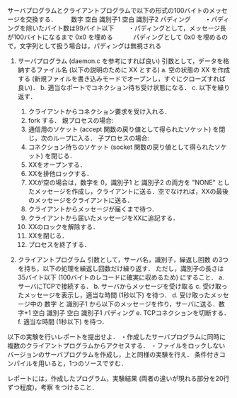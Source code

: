 サーバプログラムとクライアントプログラムで以下の形式の100バイトのメッセージを交換する．
　　数字 空白 識別子1 空白 識別子2 パディング
　　・パディングを除いたバイト数は99バイト以下
　　・パディングとして，メッセージ長が100バイトになるまで 0x0 を埋める
　　　パディングとして 0x0 を埋めるので，文字列として扱う場合は，パディングは無視される

1. サーバプログラム (daemon.c を参考にすれば良い)
引数として，データを格納するファイル名 (以下の説明のために XX とする)
a. 空の状態の XX を作成する (新規ファイルを書き込みモードでオープンし，すぐにクローズすれば良い)．
b. 適当なポートでコネクション待ち受け状態になる．
c. 以下を繰り返す．
	1. クライアントからコネクション要求を受け入れる．
	2. fork する．
	親プロセスの場合:
	3. 通信用のソケット (accept 関数の戻り値として得られたソケット) を閉じ，次のループに入る．
	子プロセスの場合:
	3. コネクション待ちのソケット (socket 関数の戻り値として得られたソケット) を閉じる．
	4. XXをオープンする．
	5. XXを排他ロックする．
	6. XXが空の場合は，数字を 0，識別子1 と 識別子2 の両方を "NONE" としたメッセージを作成し，クライアントに送る．空でなければ，XXの最後のメッセージをクライアントに送る．
	7. クライアントからメッセージが届くまで待つ．
	8. クライアントから届いたメッセージをXXに追記する．
	9. XXのロックを解除する．
	10. XXを閉じる．
	11. プロセスを終了する．

2. クライアントプログラム
引数として，サーバ名，識別子，繰返し回数 の3つを持ち，以下の処理を繰返し回数だけ繰り返す．
ただし，識別子の長さは35バイト以下 (100バイトのレコードに確実に収めるため) にすること．
a. サーバにTCPで接続する．
b. サーバからメッセージを受け取る
c. 受け取ったメッセージを表示し，適当な時間 (1秒以下) を待つ．
d. 受け取ったメッセージ中の 数字 と 識別子1 から以下のメッセージを作り，サーバに送る．数字+1 空白 識別子 空白 識別子1 パディング
e. TCPコネクションを切断する．
f. 適当な時間 (1秒以下) を待つ．

以下の実験を行いレポートを提出せよ．
・作成したサーバプログラムに同時に複数のクライアントプログラムからアクセスする．
・ファイルをロックしないバージョンのサーバプログラムを作成し，上と同様の実験を行え．
条件付きコンパイルを用いると，1つのソースですむ．

レポートには，作成したプログラム，実験結果 (両者の違いが現れる部分を20行ずつ程度)，考察 をつけること．

